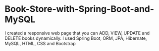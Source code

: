 # Book-Store-with-Spring-Boot-and-MySQL
I created a responsive web page that you can ADD, VIEW, UPDATE and DELETE books dynamically. I used Spring Boot, ORM, JPA, Hibernate, MySQL, HTML, CSS and Bootstrap

